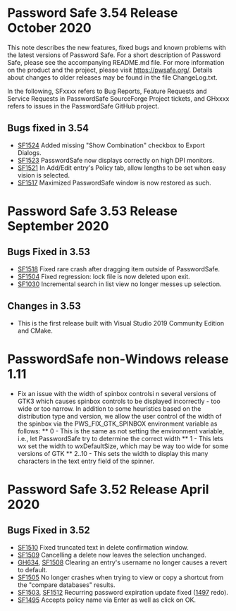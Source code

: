 Password Safe 3.54 Release October 2020
=======================================

This note describes the new features, fixed bugs and known problems
with the latest versions of Password Safe. For a short description of
Password Safe, please see the accompanying README.md file. For more
information on the product and the project, please visit
https://pwsafe.org/. Details about changes to older
releases may be found in the file ChangeLog.txt.

In the following, SFxxxx refers to Bug Reports, Feature Requests and Service Requests in PasswordSafe SourceForge Project tickets, and GHxxxx refers to issues in the PasswordSafe GitHub project.

Bugs fixed in 3.54
------------------
* [SF1524](https://sourceforge.net/p/passwordsafe/bugs/1524) Added missing "Show Combination" checkbox to Export Dialogs.
* [SF1523](https://sourceforge.net/p/passwordsafe/bugs/1523) PasswordSafe now displays correctly on high DPI monitors.
* [SF1521](https://sourceforge.net/p/passwordsafe/bugs/1521) In Add/Edit entry's Policy tab, allow lengths to be set when easy vision is selected.
* [SF1517](https://sourceforge.net/p/passwordsafe/bugs/1517) Maximized PasswordSafe window is now restored as such.

Password Safe 3.53 Release September 2020
=========================================
Bugs Fixed in 3.53
------------------
* [SF1518](https://sourceforge.net/p/passwordsafe/bugs/1518) Fixed rare crash after dragging item outside of PasswordSafe.
* [SF1504](https://sourceforge.net/p/passwordsafe/bugs/1504/) Fixed regression: lock file is now deleted upon exit.
* [SF1030](https://sourceforge.net/p/passwordsafe/bugs/1030) Incremental search in list view no longer messes up selection.

Changes in 3.53
---------------
* This is the first release built with Visual Studio 2019 Community Edition and CMake.

PasswordSafe non-Windows release 1.11
=====================================

 * Fix an issue with the width of spinbox controlsi n several versions of GTK3 which causes
   spinbox controls to be displayed incorrectly - too wide or too narrow.
   In addition to some heuristics based on the distribution type and version, we allow
   the user control of the width of the spinbox via the PWS_FIX_GTK_SPINBOX environment variable as follows:
   ** 0 - This is the same as not setting the environment variable, i.e., let PasswordSafe try to determine the correct width
   ** 1 - This lets wx set the width to wxDefaultSize, which may be way too wide for some versions of GTK
   ** 2..10 - This sets the width to display this many characters in the text entry field of the spinner.

Password Safe 3.52 Release April 2020
=====================================

Bugs Fixed in 3.52
------------------
* [SF1510](https://sourceforge.net/p/passwordsafe/bugs/1510) Fixed truncated text in delete confirmation window.
* [SF1509](https://sourceforge.net/p/passwordsafe/bugs/1509) Cancelling a delete now leaves the selection unchanged.
* [GH634](https://github.com/pwsafe/pwsafe/issues/634), [SF1508](https://sourceforge.net/p/passwordsafe/bugs/1508) Clearing an entry's username no longer causes a revert to default.
* [SF1505](https://sourceforge.net/p/passwordsafe/bugs/1505) No longer crashes when trying to view or copy a shortcut from the "compare databases" results.
* [SF1503](https://sourceforge.net/p/passwordsafe/bugs/1503), [SF1512](https://sourceforge.net/p/passwordsafe/bugs/1512) Recurring password expiration update fixed ([1497](https://sourceforge.net/p/passwordsafe/bugs/1497) redo).
* [SF1495](https://sourceforge.net/p/passwordsafe/bugs/1495) Accepts policy name via Enter as well as click on OK.


